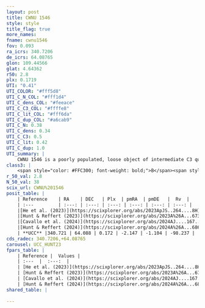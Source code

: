 ```yaml
---
layout: post
title: CWNU 1546
style: style
title_flag: true
more_names: 
fname: cwnu1546
fov: 0.093
ra_icrs: 340.7206
de_icrs: 64.08765
glon: 109.44566
glat: 4.64362
r50: 2.8
plx: 0.1719
UTI: "0.41"
UTI_COLOR: "#fff5d8"
UTI_C_N_COL: "#fff1d4"
UTI_C_dens_COL: "#feeace"
UTI_C_C3_COL: "#ffffe8"
UTI_C_lit_COL: "#fff6da"
UTI_C_dup_COL: "#a6cab9"
UTI_C_N: 0.38
UTI_C_dens: 0.34
UTI_C_C3: 0.5
UTI_C_lit: 0.42
UTI_C_dup: 1.0
UTI_summary: |
    CWNU 1546 is a poorly populated, loose object of intermediate C3 quality. It was recently reported in the literature.
class3: |
    <span style="color: #FFC300; font-weight: bold;">B</span><span style="color: #FFC300; font-weight: bold;">B</span>
r_50_val: 2.8
N_50_val: 38
scix_url: CWNU%201546
posit_table: |
    | Reference    | RA    | DEC   | Plx  | pmRA  | pmDE   |  Rv  |
    | :---         | :---: | :---: | :---: | :---: | :---: | :---: |
    |[He et al. (2023)](https://scixplorer.org/abs/2023ApJS..264....8H) | 340.697 | 64.062 | 0.206 | -2.132 | -1.125 | -96.08 |
    |[Hunt & Reffert (2023)](https://scixplorer.org/abs/2023A%26A...673A.114H) | 340.746 | 64.12 | 0.168 | -2.17 | -1.108 | -105.352 |
    |[Cavallo et al. (2024)](https://scixplorer.org/abs/2024AJ....167...12C) | 340.691 | 64.099 | 0.169 | -- | -- | -- |
    |[Hunt & Reffert (2024)](https://scixplorer.org/abs/2024A%26A...686A..42H) | 340.746 | 64.12 | 0.168 | -2.17 | -1.108 | -105.352 |
    | **UCC** |340.721 | 64.088 | 0.172 | -2.147 | -1.104 | -98.237 | 
cds_radec: 340.7206,+64.08765
carousel: UCC_HUNT23
fpars_table: |
    | Reference |  Values |
    | :---  |  :---:  |
    | [He et al. (2023)](https://scixplorer.org/abs/2023ApJS..264....8H) | `A0=2.8, m-M=13.75, logAge=8.9` |
    | [Hunt & Reffert (2023)](https://scixplorer.org/abs/2023A%26A...673A.114H) | `AV50=2.842, diffAV50=1.779, MOD50=13.747, logAge50=8.486` |
    | [Cavallo et al. (2024)](https://scixplorer.org/abs/2024AJ....167...12C) | `AV50=2.67, dMod50=15.12, logAge50=8.35, [Fe/H]50=0.25` |
    | [Hunt & Reffert (2024)](https://scixplorer.org/abs/2024A%26A...686A..42H) | `MassJ=835.913` |
shared_table: |
    
---
```

